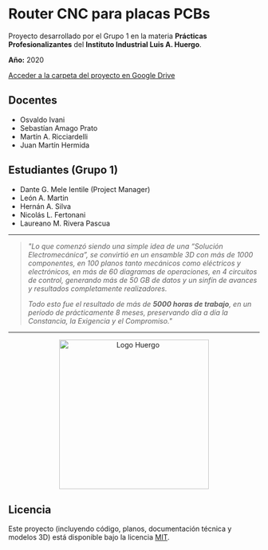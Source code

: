 # Router CNC para placas PCBs
Proyecto desarrollado por el Grupo 1 en la materia **Prácticas Profesionalizantes** del **Instituto Industrial Luis A. Huergo**.

**Año:** 2020

[Acceder a la carpeta del proyecto en Google Drive](https://drive.google.com/drive/folders/1eBrdESxct46WMWiOsJgtsmofHZRLYTOU?usp=sharing)

## Docentes
- Osvaldo Ivani
- Sebastían Amago Prato
- Martín A. Ricciardelli
- Juan Martín Hermida

## Estudiantes (Grupo 1)
- Dante G. Mele Ientile (Project Manager)
- León A. Martin
- Hernán A. Silva
- Nicolás L. Fertonani
- Laureano M. Rivera Pascua

---
> _"Lo que comenzó siendo una simple idea de una “Solución Electromecánica”, se
convirtió en un ensamble 3D con más de 1000 componentes, en 100 planos tanto mecánicos
como eléctricos y electrónicos, en más de 60 diagramas de operaciones, en 4 circuitos de
control, generando más de 50 GB de datos y un sinfín de avances y resultados completamente
realizadores._
>
>  _Todo esto fue el resultado de más de **5000 horas de trabajo**, en un período de prácticamente
8 meses, preservando día a día la Constancia, la Exigencia y el Compromiso."_
---

<p align="center">
  <img src="https://github.com/user-attachments/assets/352d7c28-f54b-4262-ad40-74bd12926970" alt="Logo Huergo" width="300"/>
</p>

## Licencia
Este proyecto (incluyendo código, planos, documentación técnica y modelos 3D) está disponible bajo la licencia [MIT](./LICENSE).
